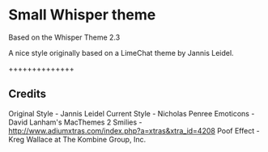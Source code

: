 Small Whisper theme
=============

Based on the Whisper Theme 2.3

A nice style originally based on a LimeChat theme by Jannis Leidel.

++++++++++++++


Credits
-------
Original Style - Jannis Leidel
Current Style - Nicholas Penree
Emoticons - David Lanham's MacThemes 2 Smilies - http://www.adiumxtras.com/index.php?a=xtras&xtra_id=4208
Poof Effect - Kreg Wallace at The Kombine Group, Inc.
